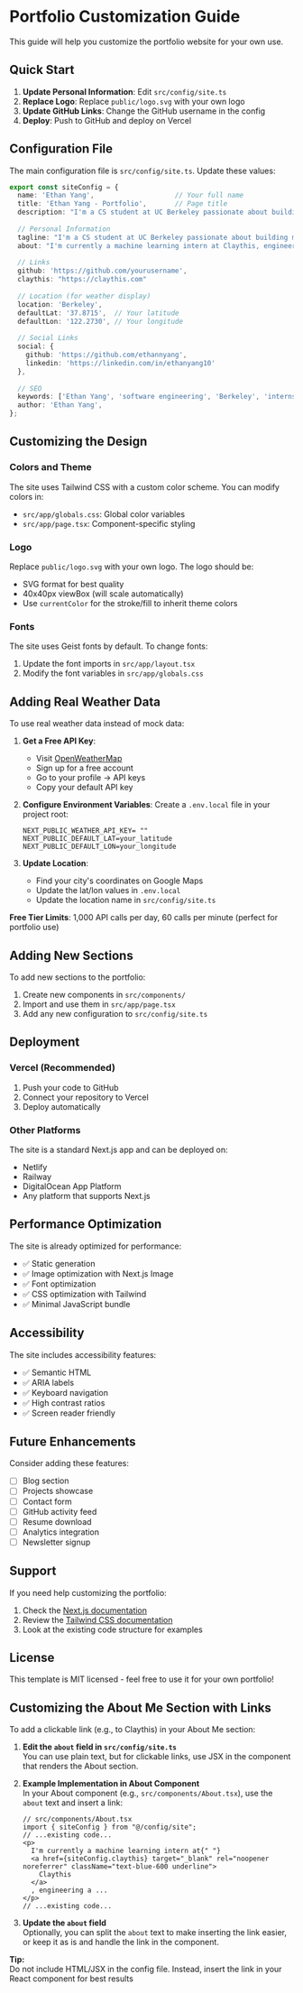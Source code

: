# Portfolio Customization Guide

This guide will help you customize the portfolio website for your own use.

## Quick Start

1. **Update Personal Information**: Edit `src/config/site.ts`
2. **Replace Logo**: Replace `public/logo.svg` with your own logo
3. **Update GitHub Links**: Change the GitHub username in the config
4. **Deploy**: Push to GitHub and deploy on Vercel

## Configuration File

The main configuration file is `src/config/site.ts`. Update these values:

```typescript
export const siteConfig = {
  name: 'Ethan Yang',                    // Your full name
  title: 'Ethan Yang - Portfolio',       // Page title
  description: "I'm a CS student at UC Berkeley passionate about building meaningful products",   // Meta description
  
  // Personal Information
  tagline: "I'm a CS student at UC Berkeley passionate about building meaningful products",      // Hero section tagline
  about: "I'm currently a machine learning intern at Claythis, engineering a ",          // About section text
  
  // Links
  github: 'https://github.com/yourusername',
  claythis: "https://claythis.com"
  
  // Location (for weather display)
  location: 'Berkeley',
  defaultLat: '37.8715',  // Your latitude
  defaultLon: '122.2730', // Your longitude
  
  // Social Links
  social: {
    github: 'https://github.com/ethannyang',
    linkedin: 'https://linkedin.com/in/ethanyang10'
  },
  
  // SEO
  keywords: ['Ethan Yang', 'software engineering', 'Berkeley', 'internships', 'UC Berkeley', 'machine learning', 'student', 'summer', 'product management'],
  author: 'Ethan Yang',
};
```

## Customizing the Design

### Colors and Theme

The site uses Tailwind CSS with a custom color scheme. You can modify colors in:

- `src/app/globals.css`: Global color variables
- `src/app/page.tsx`: Component-specific styling

### Logo

Replace `public/logo.svg` with your own logo. The logo should be:
- SVG format for best quality
- 40x40px viewBox (will scale automatically)
- Use `currentColor` for the stroke/fill to inherit theme colors

### Fonts

The site uses Geist fonts by default. To change fonts:

1. Update the font imports in `src/app/layout.tsx`
2. Modify the font variables in `src/app/globals.css`

## Adding Real Weather Data

To use real weather data instead of mock data:

1. **Get a Free API Key**:
   - Visit [OpenWeatherMap](https://openweathermap.org/)
   - Sign up for a free account
   - Go to your profile → API keys
   - Copy your default API key

2. **Configure Environment Variables**:
   Create a `.env.local` file in your project root:
   ```
   NEXT_PUBLIC_WEATHER_API_KEY= ""
   NEXT_PUBLIC_DEFAULT_LAT=your_latitude
   NEXT_PUBLIC_DEFAULT_LON=your_longitude
   ```

3. **Update Location**:
   - Find your city's coordinates on Google Maps
   - Update the lat/lon values in `.env.local`
   - Update the location name in `src/config/site.ts`

**Free Tier Limits**: 1,000 API calls per day, 60 calls per minute (perfect for portfolio use)

## Adding New Sections

To add new sections to the portfolio:

1. Create new components in `src/components/`
2. Import and use them in `src/app/page.tsx`
3. Add any new configuration to `src/config/site.ts`

## Deployment

### Vercel (Recommended)

1. Push your code to GitHub
2. Connect your repository to Vercel
3. Deploy automatically

### Other Platforms

The site is a standard Next.js app and can be deployed on:
- Netlify
- Railway
- DigitalOcean App Platform
- Any platform that supports Next.js

## Performance Optimization

The site is already optimized for performance:

- ✅ Static generation
- ✅ Image optimization with Next.js Image
- ✅ Font optimization
- ✅ CSS optimization with Tailwind
- ✅ Minimal JavaScript bundle

## Accessibility

The site includes accessibility features:

- ✅ Semantic HTML
- ✅ ARIA labels
- ✅ Keyboard navigation
- ✅ High contrast ratios
- ✅ Screen reader friendly

## Future Enhancements

Consider adding these features:

- [ ] Blog section
- [ ] Projects showcase
- [ ] Contact form
- [ ] GitHub activity feed
- [ ] Resume download
- [ ] Analytics integration
- [ ] Newsletter signup

## Support

If you need help customizing the portfolio:

1. Check the [Next.js documentation](https://nextjs.org/docs)
2. Review the [Tailwind CSS documentation](https://tailwindcss.com/docs)
3. Look at the existing code structure for examples

## License

This template is MIT licensed - feel free to use it for your own portfolio!

## Customizing the About Me Section with Links

To add a clickable link (e.g., to Claythis) in your About Me section:

1. **Edit the `about` field in `src/config/site.ts`**  
   You can use plain text, but for clickable links, use JSX in the component that renders the About section.

2. **Example Implementation in About Component**  
   In your About component (e.g., `src/components/About.tsx`), use the `about` text and insert a link:

   ```tsx
   // src/components/About.tsx
   import { siteConfig } from "@/config/site";
   // ...existing code...
   <p>
     I'm currently a machine learning intern at{" "}
     <a href={siteConfig.claythis} target="_blank" rel="noopener noreferrer" className="text-blue-600 underline">
       Claythis
     </a>
     , engineering a ...
   </p>
   // ...existing code...
   ```

3. **Update the `about` field**  
   Optionally, you can split the `about` text to make inserting the link easier, or keep it as is and handle the link in the component.

**Tip:**  
Do not include HTML/JSX in the config file. Instead, insert the link in your React component for best results
